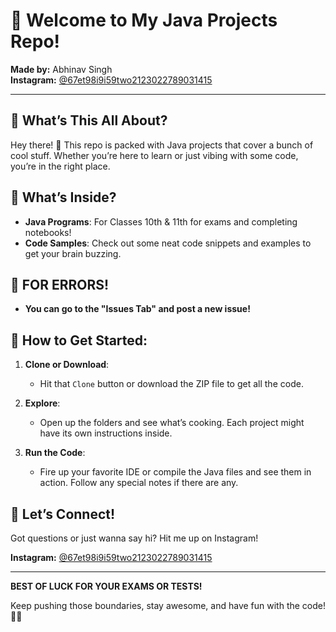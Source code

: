 # 🎉 Welcome to My Java Projects Repo!

**Made by:** Abhinav Singh  
**Instagram:** [@67et98i9i59two2123022789031415](https://www.instagram.com/67et98i9i59two2123022789031415)

---

## 🚀 What’s This All About?

Hey there! 🙌 This repo is packed with Java projects that cover a bunch of cool stuff. Whether you’re here to learn or just vibing with some code, you’re in the right place.

## 📂 What’s Inside?

- **Java Programs**: For Classes 10th & 11th for exams and completing notebooks!
- **Code Samples**: Check out some neat code snippets and examples to get your brain buzzing.

## 🚫 FOR ERRORS!

- **You can go to the "Issues Tab" and post a new issue!**

## 📝 How to Get Started:

1. **Clone or Download**:
   - Hit that `Clone` button or download the ZIP file to get all the code.

2. **Explore**:
   - Open up the folders and see what’s cooking. Each project might have its own instructions inside.

3. **Run the Code**:
   - Fire up your favorite IDE or compile the Java files and see them in action. Follow any special notes if there are any.

## 🔗 Let’s Connect!

Got questions or just wanna say hi? Hit me up on Instagram!

**Instagram:** [@67et98i9i59two2123022789031415](https://www.instagram.com/67et98i9i59two2123022789031415)

---

**BEST OF LUCK FOR YOUR EXAMS OR TESTS!**

Keep pushing those boundaries, stay awesome, and have fun with the code! 🚀✨
